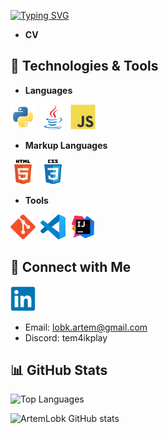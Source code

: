 [![Typing SVG](https://readme-typing-svg.herokuapp.com?font=Fira+Code&duration=2000&color=0CCD1D&multiline=true&repeat=false&width=450&lines=Hi!;Im+Artem)](https://git.io/typing-svg)

- **CV**

## 🔧 Technologies & Tools

- **Languages**

<div>
  <img src="https://github.com/devicons/devicon/blob/master/icons/python/python-original.svg" title="python" alt="python" width="40" height="40"/>&nbsp;
  <img src="https://github.com/devicons/devicon/blob/master/icons/java/java-original.svg" title="java" alt="java" width="40" height="40"/>&nbsp;
  <img src="https://github.com/devicons/devicon/blob/master/icons/javascript/javascript-original.svg" title="javascript" alt="javascript" width="40" height="40"/>&nbsp;
</div>

- **Markup Languages**
<div>
    <img src="https://github.com/devicons/devicon/blob/master/icons/html5/html5-original-wordmark.svg" title="html" alt="html" width="40" height="40"/>&nbsp;
    <img src="https://github.com/devicons/devicon/blob/master/icons/css3/css3-original-wordmark.svg" title="css" alt="css" width="40" height="40"/>&nbsp;
</div>

- **Tools**
<div>
  <img src="https://github.com/devicons/devicon/blob/master/icons/git/git-original.svg" title="git" alt="git" width="40" height="40"/>&nbsp;
  <img src="https://github.com/devicons/devicon/blob/master/icons/vscode/vscode-original.svg" title="vscode" alt="vscode" width="40" height="40"/>&nbsp;
  <img src="https://github.com/devicons/devicon/blob/master/icons/intellij/intellij-original.svg" title="intellij" alt="intellij" width="40" height="40"/>&nbsp;
</div>


## 🤝 Connect with Me

<a href="https://www.linkedin.com/in/artem-lobkovskyi-199411270/" target="_blank">
  <img src="https://github.com/devicons/devicon/blob/master/icons/linkedin/linkedin-original.svg" title="linkedin" alt="linkedin" width="40" height="40"/>
</a>


- Email: lobk.artem@gmail.com
- Discord: tem4ikplay


## 📊 GitHub Stats
![Top Languages](https://github-readme-stats.vercel.app/api/top-langs/?username=ArtemLobk&hide_border=true&theme=holi&border_radius=25px&layout=donut)

![ArtemLobk GitHub stats](https://github-readme-stats.vercel.app/api?username=Artemlobk&hide_border=true&theme=holi&show_icons=true&border_radius=25px)

